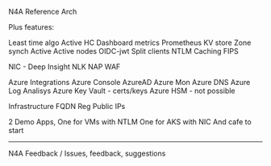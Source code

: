 N4A Reference Arch

Plus features:

Least time algo
Active HC
Dashboard
metrics
Prometheus
KV store
Zone synch
Active Active nodes
OIDC-jwt
Split clients
NTLM
Caching
FIPS

NIC - Deep Insight
NLK
NAP WAF

Azure Integrations
Azure Console
AzureAD
Azure Mon
Azure DNS
Azure Log Analisys
Azure Key Vault - certs/keys
Azure HSM - not possible


Infrastructure
FQDN Reg
Public IPs

2 Demo Apps,
One for VMs with NTLM
One for AKS with NIC
And cafe to start

****

N4A Feedback / Issues, feedback, suggestions
